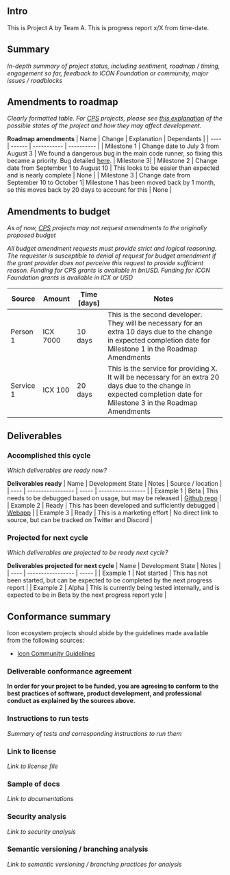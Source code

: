## Intro

This is Project A by Team A. This is progress report x/X from time-date.

## Summary

_In-depth summary of project status, including sentiment, roadmap / timing, engagement so far, feedback to ICON Foundation or community, major issues / roadblocks_

## Amendments to roadmap

_Clearly formatted table. For [CPS](https://cps.icon.community) projects, please see [this explanation](https://github.com/icon-community/CPS/wiki/Applicant-Flow) of the possible states of the project and how they may affect development._

__Roadmap amendments__
| Name | Change | Explanation | Dependants |
| ---- | ------ | ----------- | ---------- |
| Milestone 1 | Change date to July 3 from August 3 | We found a dangerous bug in the main code runner, so fixing this became a priority. Bug detailed [here](https://example.com). | Milestone 3|
| Milestone 2 | Change date from September 1 to August 10 | This looks to be easier than expected and is nearly complete | None |
| Milestone 3 | Change date from September 10 to October 1| Milestone 1 has been moved back by 1 month, so this moves back by 20 days to account for this | None |

## Amendments to budget

_As of now, [CPS](https://cps.icon.community) projects may not request amendments to the originally proposed budget_

_All budget amendment requests must provide strict and logical reasoning. The requester is susceptible to denial of request for budget amendment if the grant provider does not perceive this request to provide sufficient reason. Funding for CPS grants is available in bnUSD. Funding for ICON Foundation grants is available in ICX or USD_

| Source | Amount | Time [days] | Notes |
| ------ | ---------------------------- | ---- | ----- |
| Person 1 | ICX 7000 | 10 days | This is the second developer. They will be necessary for an extra 10 days due to the change in expected completion date for Milestone 1 in the Roadmap Amendments |
| Service 1 | ICX 100 | 20 days | This is the service for providing X. It will be necessary for an extra 20 days due to the change in expected completion date for Milestone 3 in the Roadmap Amendments |

## Deliverables

### Accomplished this cycle

_Which deliverables are ready now?_

__Deliverables ready__
| Name | Development State | Notes | Source / location |
| ---- | ----------------- | ----- | ----------------- |
| Example 1 | Beta | This needs to be debugged based on usage, but may be released | [Github repo](https://github.com) |
| Example 2 | Ready | This has been developed and sufficiently debugged | [Webapp](https://example.com) |
| Example 3 | Ready | This is a marketing effort | No direct link to source, but can be tracked on Twitter and Discord |

### Projected for next cycle

_Which deliverables are projected to be ready next cycle?_

__Deliverables projected for next cycle__
| Name | Development State | Notes |
| ---- | ----------------- | ----- |
| Example 1 | Not started | This has not been started, but can be expected to be completed by the next progress report |
| Example 2 | Alpha | This is currently being tested internally, and is expected to be in Beta by the next progress report ycle |

## Conformance summary

Icon ecosystem projects should abide by the guidelines made available from the following sources:

- [Icon Community Guidelines](https://github.com/icon-project/community/tree/main/guidelines)

### Deliverable conformance agreement

__In order for your project to be funded, you are agreeing to conform to the best practices of software, product development, and professional conduct as explained by the sources above.__

### Instructions to run tests
_Summary of tests and corresponding instructions to run them_

### Link to license
_Link to license file_

### Sample of docs
_Link to documentations_

### Security analysis
_Link to security analysis_

### Semantic versioning / branching analysis
_Link to semantic versioning / branching practices for analysis_
